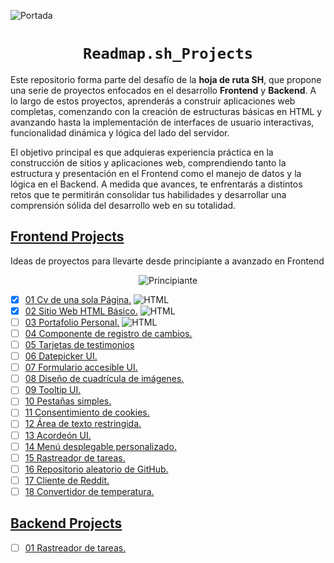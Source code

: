 ![Portada](https://assets.roadmap.sh/guest/how-to-become-frontend-developer-i23nx.jpg)

<h1 align='center'><code>Readmap.sh_Projects</code></h1>
 
Este repositorio forma parte del desafío de la **hoja de ruta SH**, que propone una serie de proyectos enfocados en el desarrollo **Frontend** y **Backend**. A lo largo de estos proyectos, aprenderás a construir aplicaciones web completas, comenzando con la creación de estructuras básicas en HTML y avanzando hasta la implementación de interfaces de usuario interactivas, funcionalidad dinámica y lógica del lado del servidor.

El objetivo principal es que adquieras experiencia práctica en la construcción de sitios y aplicaciones web, comprendiendo tanto la estructura y presentación en el Frontend como el manejo de datos y la lógica en el Backend. A medida que avances, te enfrentarás a distintos retos que te permitirán consolidar tus habilidades y desarrollar una comprensión sólida del desarrollo web en su totalidad.


## [Frontend Projects](https://roadmap.sh/frontend)

Ideas de proyectos para llevarte desde principiante a avanzado en Frontend
<p align="center">
<img src="https://img.shields.io/badge/-Principiante-GREAN.svg" alt="Principiante">
</p>


- [x] [01 Cv de una sola Página.](https://roadmap.sh/projects/single-page-cv) <img src="https://img.shields.io/badge/-HTML-red.svg" alt="HTML">
- [x] [02 Sitio Web HTML Básico.](https://roadmap.sh/projects/basic-html-website) <img src="https://img.shields.io/badge/-HTML-red.svg" alt="HTML">
- [ ] [03 Portafolio Personal.](https://roadmap.sh/projects/portfolio-website) <img src="https://img.shields.io/badge/-CSS-blue.svg" alt="HTML">
- [ ] [04 Componente de registro de cambios.](https://roadmap.sh/projects/changelog-component)
- [ ] [05 Tarjetas de testimonios](https://roadmap.sh/projects/testimonial-cards)
- [ ] [06 Datepicker UI.](https://roadmap.sh/projects/datepicker-ui)
- [ ] [07 Formulario accesible UI.](https://roadmap.sh/projects/accessible-form-ui)
- [ ] [08 Diseño de cuadrícula de imágenes.](https://roadmap.sh/projects/image-grid)
- [ ] [09 Tooltip UI.](https://roadmap.sh/projects/tooltip-ui)
- [ ] [10 Pestañas simples.](https://roadmap.sh/projects/simple-tabs)
- [ ] [11 Consentimiento de cookies.](https://roadmap.sh/projects/cookie-consent)
- [ ] [12 Área de texto restringida.](https://roadmap.sh/projects/restricted-textarea)
- [ ] [13 Acordeón UI.](https://roadmap.sh/projects/accordion)
- [ ] [14 Menú desplegable personalizado.](https://roadmap.sh/projects/custom-dropdown)
- [ ] [15 Rastreador de tareas.](https://roadmap.sh/projects/task-tracker-js)
- [ ] [16 Repositorio aleatorio de GitHub.](https://roadmap.sh/projects/github-random-repo)
- [ ] [17 Cliente de Reddit.](https://roadmap.sh/projects/reddit-client)
- [ ] [18 Convertidor de temperatura.](https://roadmap.sh/projects/temperature-converter)

## [Backend Projects](https://roadmap.sh/backend)

- [ ] [01 Rastreador de tareas.](https://roadmap.sh/projects/task-tracker)